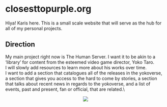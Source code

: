 # **closesttopurple.org**
Hiya! Karis here. This is a small scale website that will serve as the hub for all of my personal projects.
## Direction
My main project right now is The Human Server. I want it to be akin to a ‘library’ for content from the esteemed video game director, Yoko Taro.\
I will slowly add resources to learn more about his works over time.\
I want to add a section that catalogues all of the releases in the yokoverse, a section that gives you access to the hard to come by stories, a section that talks about recent news in regards to the yokoverse, and a list of events, past and present, fan or official, that are related.\
<div align="center">
  <img src="https://i.imgur.com/Y3aWg5k.jpeg">
</div>
